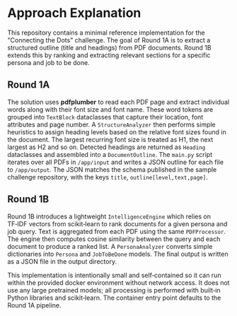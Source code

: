 # Approach Explanation

This repository contains a minimal reference implementation for the
"Connecting the Dots" challenge. The goal of Round 1A is to extract a
structured outline (title and headings) from PDF documents. Round 1B extends
this by ranking and extracting relevant sections for a specific persona and
job to be done.

## Round 1A

The solution uses **pdfplumber** to read each PDF page and extract individual
words along with their font size and font name. These word tokens are grouped
into `TextBlock` dataclasses that capture their location, font attributes and
page number. A `StructureAnalyzer` then performs simple heuristics to assign
heading levels based on the relative font sizes found in the document. The
largest recurring font size is treated as H1, the next largest as H2 and so on.
Detected headings are returned as `Heading` dataclasses and assembled into a
`DocumentOutline`. The `main.py` script iterates over all PDFs in
`/app/input` and writes a JSON outline for each file to `/app/output`.
The JSON matches the schema published in the sample challenge repository,
with the keys `title`, `outline[level,text,page]`.

## Round 1B

Round 1B introduces a lightweight `IntelligenceEngine` which relies on
TF‑IDF vectors from scikit‑learn to rank documents for a given persona and job
query. Text is aggregated from each PDF using the same `PDFProcessor`. The
engine then computes cosine similarity between the query and each document to
produce a ranked list. A `PersonaAnalyzer` converts simple dictionaries into
`Persona` and `JobToBeDone` models. The final output is written as a JSON file
in the output directory.

This implementation is intentionally small and self‑contained so it can run
within the provided docker environment without network access. It does not use
any large pretrained models; all processing is performed with built‑in Python
libraries and scikit‑learn. The container entry point defaults to the Round 1A
pipeline.